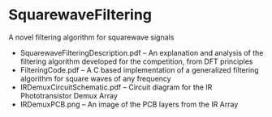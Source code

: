 # SquarewaveFiltering
A novel filtering algorithm for squarewave signals


- SquarewaveFilteringDescription.pdf – An explanation and analysis of the filtering algorithm developed for the competition, from DFT principles
- FilteringCode.pdf – A C based implementation of a generalized filtering algorithm for square waves of any frequency
- IRDemuxCircuitSchematic.pdf – Circuit diagram for the IR Phototransistor Demux Array
- IRDemuxPCB.png – An image of the PCB layers from the IR Array
